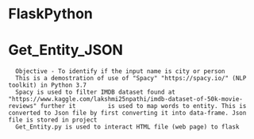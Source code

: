 # FlaskPython
# Get_Entity_JSON
      Objective - To identify if the input name is city or person
      This is a demostration of use of "Spacy" "https://spacy.io/" (NLP toolkit) in Python 3.7
      Spacy is used to filter IMDB dataset found at "https://www.kaggle.com/lakshmi25npathi/imdb-dataset-of-50k-movie-reviews" further it         is used to map words to entity. This is converted to Json file by first converting it into data-frame. Json file is stored in project
      Get_Entity.py is used to interact HTML file (web page) to flask 
